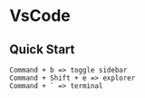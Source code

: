# VsCode
## Quick Start
```
Command + b => toggle sidebar
Command + Shift + e => explorer
Command + ` => terminal
```
